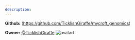 ```yaml
---
description: 
---
```



**Github:** (https://github.com/TicklishGiraffe/mycroft_genomics)

**Owner:** [@TicklishGiraffe](https://github.com/TicklishGiraffe) ![avatart](https://avatars2.githubusercontent.com/u/11031408?v=4)

